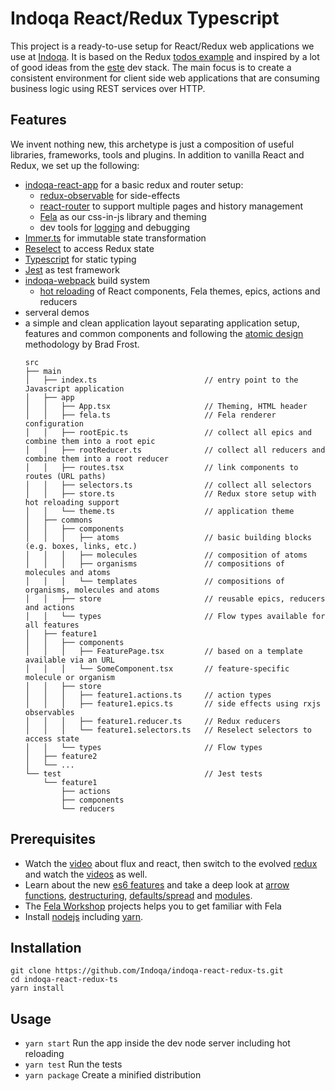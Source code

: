 # Indoqa React/Redux Typescript

This project is a ready-to-use setup for React/Redux web applications we use at [Indoqa](https://indoqa.com). It is based on the
Redux [todos example](https://github.com/reactjs/redux/tree/master/examples/todos) and inspired by a lot of good ideas from the [este](https://github.com/este/este) dev stack.
The main focus is to create a consistent environment for client side web applications that are consuming business logic using REST services over HTTP.

## Features

We invent nothing new, this archetype is just a composition of useful libraries, frameworks, tools and plugins. In addition to vanilla React and Redux, we set up the following:

  * [indoqa-react-app](https://github.com/Indoqa/indoqa-react-app) for a basic redux and router setup:
    * [redux-observable](https://github.com/redux-observable/redux-observable) for side-effects
    * [react-router](https://github.com/reactjs/react-router) to support multiple pages and history management
    * [Fela](http://fela.ts.org/docs/Introduction.html) as our css-in-js library and theming
    * dev tools for [logging](https://github.com/fcomb/redux-logger) and debugging
  * [Immer.ts](https://github.com/mweststrate/immer) for immutable state transformation
  * [Reselect](https://github.com/reactjs/reselect) to access Redux state
  * [Typescript](https://www.typescriptlang.org) for static typing
  * [Jest](https://facebook.github.io/jest/docs/en/getting-started.html) as test framework
  * [indoqa-webpack](https://github.com/Indoqa/indoqa-webpack) build system
    * [hot reloading](https://webpack.github.io/docs/hot-module-replacement-with-webpack.html) of React components, Fela themes, epics, actions and reducers
  * serveral demos
  * a simple and clean application layout separating application setup, features and common components and following the [atomic design](http://atomicdesign.bradfrost.com/) methodology by Brad Frost.
    ```
    src
    ├── main
    │   ├── index.ts                        // entry point to the Javascript application
    │   ├── app
    │   │   ├── App.tsx                     // Theming, HTML header
    │   │   ├── fela.ts                     // Fela renderer configuration
    │   │   ├── rootEpic.ts                 // collect all epics and combine them into a root epic
    │   │   ├── rootReducer.ts              // collect all reducers and combine them into a root reducer
    │   │   ├── routes.tsx                  // link components to routes (URL paths)
    │   │   ├── selectors.ts                // collect all selectors
    │   │   ├── store.ts                    // Redux store setup with hot reloading support
    │   │   └── theme.ts                    // application theme
    │   ├── commons
    │   │   ├── components
    │   │   │   ├── atoms                   // basic building blocks (e.g. boxes, links, etc.)
    │   │   │   ├── molecules               // composition of atoms
    │   │   │   ├── organisms               // compositions of molecules and atoms
    │   │   │   └── templates               // compositions of organisms, molecules and atoms
    │   │   ├── store                       // reusable epics, reducers and actions
    │   │   └── types                       // Flow types available for all features
    │   ├── feature1
    │   │   ├── components
    │   │   │   ├── FeaturePage.tsx         // based on a template available via an URL
    │   │   │   └── SomeComponent.tsx       // feature-specific molecule or organism
    │   │   ├── store
    │   │   │   ├── feature1.actions.ts     // action types
    │   │   │   ├── feature1.epics.ts       // side effects using rxjs observables
    │   │   │   ├── feature1.reducer.ts     // Redux reducers
    │   │   │   └── feature1.selectors.ts   // Reselect selectors to access state
    │   │   └── types                       // Flow types
    │   ├── feature2
    │   └── ...
    └── test                                // Jest tests
        └── feature1
            ├── actions
            ├── components
            └── reducers
    ```

## Prerequisites

  * Watch the [video](https://facebook.github.io/flux/) about flux and react, then switch to the evolved [redux](http://redux.ts.org/index.html) and watch the [videos](https://egghead.io/series/getting-started-with-redux) as well.
  * Learn about the new [es6 features](https://github.com/lukehoban/es6features#readme) and take a deep look at [arrow functions](http://exploringjs.com/es6/ch_arrow-functions.html), [destructuring](https://gist.github.com/mikaelbr/9900818), [defaults/spread](https://medium.com/ecmascript-2015/default-rest-spread-f3ab0d2e0a5e#.xn5wo78hb) and [modules](http://exploringjs.com/es6/ch_modules.html).
  * The [Fela Workshop](https://github.com/tajo/fela-workshop) projects helps you to get familiar with Fela
  * Install [nodejs](https://nodejs.org/en/download/package-manager/) including [yarn](https://yarnpkg.com/lang/en/docs/install/).

## Installation

```
git clone https://github.com/Indoqa/indoqa-react-redux-ts.git
cd indoqa-react-redux-ts
yarn install
```

## Usage

  * ```yarn start``` Run the app inside the dev node server including hot reloading
  * ```yarn test``` Run the tests
  * ```yarn package``` Create a minified distribution
